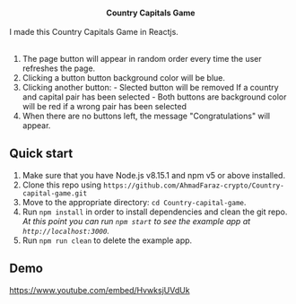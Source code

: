 <br />

<div align="center"><strong>Country Capitals Game</strong></div>
<br />
<div align="">I made this Country Capitals Game in Reactjs.</div>

<br />


1.  The page button will appear in random order every time the user refreshes the page.
2.  Clicking a button button background color will be blue.
3.  Clicking another button:
        - Slected button will be removed If a country and capital pair has been selected
        - Both buttons are background color will be red if a wrong pair has been selected
4.  When there are no buttons left, the message "Congratulations" will appear.


## Quick start


1.  Make sure that you have Node.js v8.15.1 and npm v5 or above installed.
2.  Clone this repo using `https://github.com/AhmadFaraz-crypto/Country-capital-game.git`
3.  Move to the appropriate directory: `cd Country-capital-game`.<br />
4.  Run `npm install` in order to install dependencies and clean the git repo.<br />
    _At this point you can run `npm start` to see the example app at `http://localhost:3000`._
5.  Run `npm run clean` to delete the example app.

## Demo

https://www.youtube.com/embed/HvwksjUVdUk